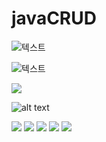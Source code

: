 # javaCRUD
![텍스트](https://github.com/HushKish/javaCRUD/blob/master/screenshot/s1.png?raw=true)


![텍스트](https://github.com/HushKish/javaCRUD/blob/master/screenshot/s2.png?raw=true)

<img src = "https://github.com/HushKish/javaCRUD/blob/master/screenshot/s3.png?raw=true">

![alt text](https://github.com/HushKish/javaCRUD/blob/master/screenshot/s4.png?raw=true)


<img src = "https://github.com/HushKish/javaCRUD/blob/master/screenshot/s5.png?raw=true">
<img src = "https://github.com/HushKish/javaCRUD/blob/master/screenshot/s6.png?raw=true">
<img src = "https://github.com/HushKish/javaCRUD/blob/master/screenshot/s7.png?raw=true">
<img src = "https://github.com/HushKish/javaCRUD/blob/master/screenshot/s8.png?raw=true">
<img src = "https://github.com/HushKish/javaCRUD/blob/master/screenshot/s9.png?raw=true">


